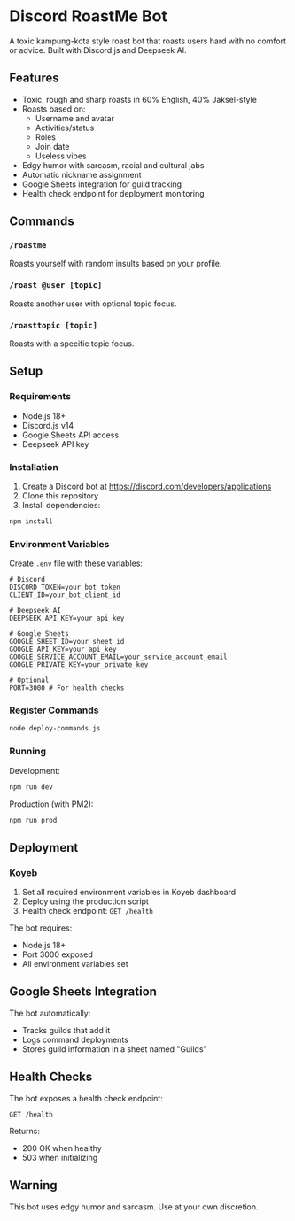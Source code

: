 # Discord RoastMe Bot

A toxic kampung-kota style roast bot that roasts users hard with no comfort or advice. Built with Discord.js and Deepseek AI.

## Features

- Toxic, rough and sharp roasts in 60% English, 40% Jaksel-style
- Roasts based on:
  - Username and avatar
  - Activities/status
  - Roles
  - Join date
  - Useless vibes
- Edgy humor with sarcasm, racial and cultural jabs
- Automatic nickname assignment
- Google Sheets integration for guild tracking
- Health check endpoint for deployment monitoring

## Commands

### `/roastme`
Roasts yourself with random insults based on your profile.

### `/roast @user [topic]`
Roasts another user with optional topic focus.

### `/roasttopic [topic]`
Roasts with a specific topic focus.

## Setup

### Requirements
- Node.js 18+
- Discord.js v14
- Google Sheets API access
- Deepseek API key

### Installation
1. Create a Discord bot at https://discord.com/developers/applications
2. Clone this repository
3. Install dependencies:
```bash
npm install
```

### Environment Variables
Create `.env` file with these variables:
```env
# Discord
DISCORD_TOKEN=your_bot_token
CLIENT_ID=your_bot_client_id

# Deepseek AI
DEEPSEEK_API_KEY=your_api_key

# Google Sheets
GOOGLE_SHEET_ID=your_sheet_id
GOOGLE_API_KEY=your_api_key
GOOGLE_SERVICE_ACCOUNT_EMAIL=your_service_account_email
GOOGLE_PRIVATE_KEY=your_private_key

# Optional
PORT=3000 # For health checks
```

### Register Commands
```bash
node deploy-commands.js
```

### Running
Development:
```bash
npm run dev
```

Production (with PM2):
```bash
npm run prod
```

## Deployment

### Koyeb
1. Set all required environment variables in Koyeb dashboard
2. Deploy using the production script
3. Health check endpoint: `GET /health`

The bot requires:
- Node.js 18+
- Port 3000 exposed
- All environment variables set

## Google Sheets Integration
The bot automatically:
- Tracks guilds that add it
- Logs command deployments
- Stores guild information in a sheet named "Guilds"

## Health Checks
The bot exposes a health check endpoint:
```
GET /health
```
Returns:
- 200 OK when healthy
- 503 when initializing

## Warning
This bot uses edgy humor and sarcasm. Use at your own discretion.
